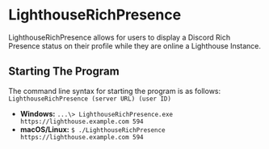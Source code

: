 # LighthouseRichPresence

LighthouseRichPresence allows for users to display a Discord Rich Presence status on their profile while they are online a Lighthouse Instance.

## Starting The Program
The command line syntax for starting the program is as follows: `LighthouseRichPresence (server URL) (user ID)`

* **Windows:** `...\> LighthouseRichPresence.exe https://lighthouse.example.com 594`
* **macOS/Linux:** `$ ./LighthouseRichPresence https://lighthouse.example.com 594`